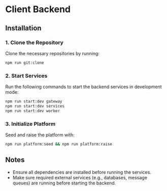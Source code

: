 # Client Backend

## Installation

### 1. Clone the Repository

Clone the necessary repositories by running:

```sh
npm run git:clone
```

### 2. Start Services

Run the following commands to start the backend services in development mode:

```sh
npm run start:dev gateway
npm run start:dev services
npm run start:dev worker
```

### 3. Initialize Platform

Seed and raise the platform with:

```sh
npm run platform:seed && npm run platform:raise
```

## Notes

- Ensure all dependencies are installed before running the services.
- Make sure required external services (e.g., databases, message queues) are running before starting the backend.
